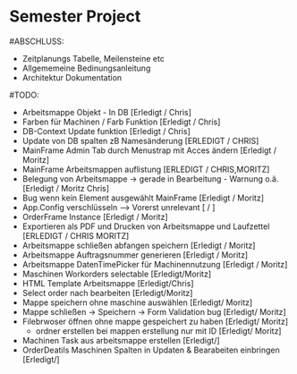 # Semester Project
#ABSCHLUSS:
- Zeitplanungs Tabelle, Meilensteine etc
- Allgememeine Bedinungsanleitung
- Architektur Dokumentation



#TODO:
- Arbeitsmappe Objekt - In DB                                       [Erledigt / Chris]
- Farben für Machinen / Farb Funktion                               [Erledigt / Chris]
- DB-Context Update funktion                                        [Erledigt / Chris]
- Update von DB spalten zB Namesänderung                            [ERLEDIGT / CHRIS]
- MainFrame Admin Tab durch Menustrap mit Acces ändern              [Erledigt / Moritz]
- MainFrame Arbeitsmappen auflistung                                [ERLEDIGT / CHRIS,MORITZ]
- Belegung von Arbeitsmappe -> gerade in Bearbeitung - Warnung o.ä. [Erledigt / Moritz Chris]
- Bug wenn kein Element ausgewählt MainFrame                        [Erledigt / Moritz]
- App.Config verschlüsseln --> Vorerst unrelevant                   [ / ]
- OrderFrame Instance                                               [Erledigt / Moritz]
- Exportieren als PDF und Drucken von Arbeitsmappe und Laufzettel   [ERLEDIGT / CHRIS MORITZ]
- Arbeitsmappe schließen abfangen speichern                         [Erledigt / Moritz]
- Arbeitsmappe Auftragsnummer generieren                            [Erledigt / Moritz]
- Arbeitsmappe DatenTimePicker für Machinennutzung                  [Erledigt / Moritz]
- Maschinen Workorders selectable                                   [Erledigt/Moritz]
- HTML Template Arbeitsmappe                                        [Erledigt/Chris]
- Select order nach bearbeiten                                      [Erledigt/Moritz]
- Mappe speichern ohne maschine auswählen               [Erledigt/ Moritz]
- Mappe schließen -> Speichern -> Form Validation bug   [Erledigt/ Moritz]
- Filebrwoser öffnen ohne mappe gespeichert zu haben    [Erledigt/ Moritz]
	- ordner erstellen bei mappen erstellung nur mit ID [Erledigt/ Moritz]
- Machinen Task aus arbeitsmappe erstellen              [Erledigt/]
- OrderDeatils Maschinen Spalten in Updaten & Bearabeiten einbringen [Erledigt/]